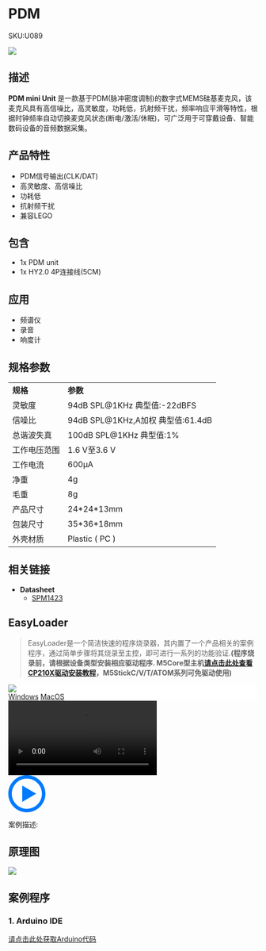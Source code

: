 # PDM

<el-tag effect="plain">SKU:U089</el-tag>

<div class="product_pic"><img src="assets/img/product_pics/unit/pdm/pdm_mini_unit.webp"></div>

## 描述

**PDM mini Unit** 是一款基于PDM(脉冲密度调制)的数字式MEMS硅基麦克风，该麦克风具有高信噪比，高灵敏度，功耗低，抗射频干扰，频率响应平滑等特性，根据时钟频率自动切换麦克风状态(断电/激活/休眠)，可广泛用于可穿戴设备、智能数码设备的音频数据采集。

## 产品特性

- PDM信号输出(CLK/DAT)
- 高灵敏度、高信噪比
- 功耗低
- 抗射频干扰
- 兼容LEGO

## 包含

- 1x PDM unit
- 1x HY2.0 4P连接线(5CM)

## 应用

- 频谱仪
- 录音
- 响度计


## 规格参数

<table>
    <tr style="font-weight:bold">
        <td>规格</td>
        <td>参数</td>
    </tr>
    <tr>
        <td>灵敏度</td>
        <td>94dB SPL@1KHz 典型值:-22dBFS</td>
    </tr>
    <tr>
        <td>信噪比</td>
        <td>94dB SPL@1KHz,A加权 典型值:61.4dB</td>
    </tr>
    <tr>
        <td>总谐波失真</td>
        <td>100dB SPL@1KHz 典型值:1%</td>
    </tr>
    <tr>
        <td>工作电压范围</td>
        <td>1.6 V至3.6 V</td>
    </tr>
    <tr>
        <td>工作电流</td>
        <td>600µA</td>
    </tr>
    <tr>
      <td>净重</td>
      <td>4g</td>
   </tr>
      <tr>
      <td>毛重</td>
      <td>8g</td>
   </tr>
   <tr>
      <td>产品尺寸</td>
      <td>24*24*13mm</td>
   </tr>
   <tr>
      <td>包装尺寸</td>
      <td>35*36*18mm</td>
   </tr>
   <tr>
      <td>外壳材质</td>
      <td>Plastic ( PC )</td>
   </tr>
</table>


## 相关链接

-  **Datasheet** 
    - [SPM1423](https://m5stack.oss-cn-shenzhen.aliyuncs.com/resource/docs/datasheet/core/SPM1423HM4H-B_datasheet_en.pdf)

## EasyLoader

>EasyLoader是一个简洁快速的程序烧录器，其内置了一个产品相关的案例程序，通过简单步骤将其烧录至主控，即可进行一系列的功能验证.**(程序烧录前，请根据设备类型安装相应驱动程序. M5Core型主机[请点击此处查看CP210X驱动安装教程](zh_CN/arduino/arduino_development?id=安装串口驱动)，M5StickC/V/T/ATOM系列可免驱动使用)**

<div class="easyloader-box">
    <div style="background-color:white;">
        <div><img src="https://m5stack.oss-cn-shenzhen.aliyuncs.com/image/easyloader_intro.webp"></div>
        <div class="easyloader-btn">
            <a href="https://m5stack.oss-cn-shenzhen.aliyuncs.com/EasyLoader/Windows/UNIT/For%20M5Core/EasyLoader_PDM_Unit.exe">Windows</a>
            <a href="https://m5stack.oss-cn-shenzhen.aliyuncs.com/EasyLoader/MacOS/UNIT/EasyLoader_PDM_Unit_With_M5Core.dmg">MacOS</a>
        </div>
    </div>
    <div>
        <video id="example_video" controls>
            <source src="https://m5stack.oss-cn-shenzhen.aliyuncs.com/video/Product_example_video/Unit/PDM.mp4">
        </video>
        <div class="easyloader-mask">
        <a>
            <svg id="play-btn" t="1583228776634" class="icon" viewBox="0 0 1024 1024" version="1.1" xmlns="http://www.w3.org/2000/svg" p-id="4152" width="75" height="75"><path d="M512 0C229.216 0 0 229.216 0 512s229.216 512 512 512 512-229.216 512-512S794.784 0 512 0z m0 928C282.24 928 96 741.76 96 512S282.24 96 512 96s416 186.24 416 416-186.24 416-416 416zM384 288l384 224-384 224z" p-id="4153" fill="#007aff"></path></svg></a>
            <p>案例描述:</p>
            <p></p>
        </div>
    </div>
</div>

## 原理图

<img src="assets/img/product_pics/unit/pdm/pdm_sch.webp">

## 案例程序

### 1. Arduino IDE

[请点击此处获取Arduino代码](https://github.com/m5stack/M5-ProductExampleCodes/tree/master/Unit/PDM)


<script>

   var purchase_link = '';

   anchor_search(purchase_link);
   scrollFunc();

</script>